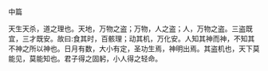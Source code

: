 中篇

天生天杀，道之理也。天地，万物之盗；万物，人之盗；人，万物之盗。三盗既宜，三才既安。故曰:食其时，百骸理；动其机，万化安。人知其神而神，不知其不神之所以神也。日月有数，大小有定，圣功生焉，神明出焉。其盗机也，天下莫能见，莫能知也。君子得之固躬，小人得之轻命。

